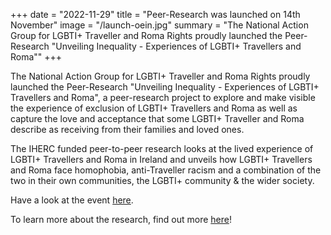 +++
date = "2022-11-29"
title = "Peer-Research was launched on 14th November"
image = "/launch-oein.jpg" 
summary = "The National Action Group for LGBTI+ Traveller and Roma Rights proudly launched  the Peer-Research "Unveiling Inequality - Experiences of LGBTI+ Travellers and Roma""
+++

The National Action Group for LGBTI+ Traveller and Roma Rights proudly launched  the Peer-Research "Unveiling Inequality - Experiences of LGBTI+ Travellers and Roma", a peer-research project to explore and make visible the experience of exclusion of LGBTI+ Travellers and Roma as well as capture the love and acceptance that some LGBTI+ Traveller and Roma describe as receiving from their families and loved ones.

The IHERC funded peer-to-peer research looks at the lived experience of LGBTI+ Travellers and Roma in Ireland and unveils how LGBTI+ Travellers and Roma face homophobia, anti-Traveller racism and a combination of the two in their own communities, the LGBTI+ community & the wider society.

Have a look at the event [here](/news/launch).

To learn more about the research, find out more [here](/what-we-do/research)!
